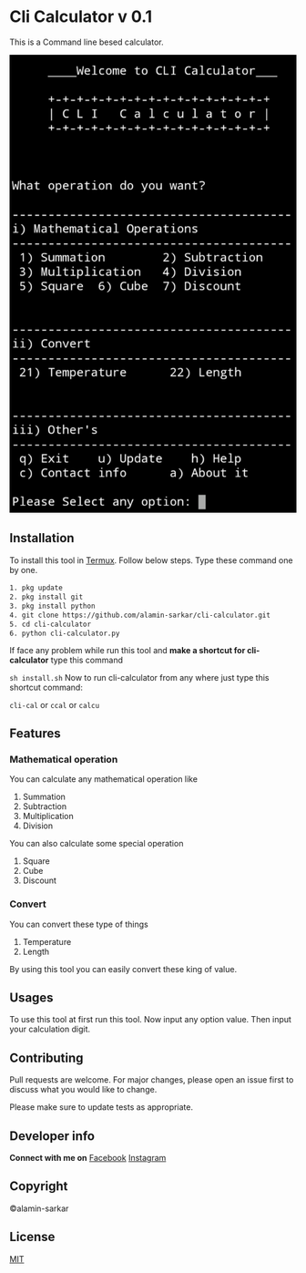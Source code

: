 # Cli Calculator v 0.1

This is a Command line besed calculator.     

![cli-calculator](/.lib/cli-calculator.png)


## Installation

To install this tool in [Termux](https://play.google.com/store/apps/details?id=com.termux). Follow below steps.
Type these command one by one.
```
1. pkg update
2. pkg install git
3. pkg install python
4. git clone https://github.com/alamin-sarkar/cli-calculator.git
5. cd cli-calculator
6. python cli-calculator.py
```

If face any problem while run this tool and **make a shortcut for cli-calculator** type this command

`
sh install.sh
`
Now to run cli-calculator from any where just type this shortcut command: 

`cli-cal` or `ccal` or `calcu`



## Features

### Mathematical operation
You can calculate any mathematical operation like  
1. Summation
2. Subtraction
3. Multiplication
4. Division

You can also calculate some special operation
1. Square
2. Cube
3. Discount


### Convert
You can convert these type of things
1. Temperature
2. Length

By using this tool you can easily convert these king of value.   



## Usages

To use this tool at first run this tool. Now input any option value. 
Then input your calculation digit.

## Contributing
Pull requests are welcome. For major changes, please open an issue first to discuss what you would like to change.

Please make sure to update tests as appropriate.

## Developer info

**Connect with me on**
[Facebook](https://facebook.com/alamin2327)
[Instagram](https://Instagram.com/alamin.2327)


## Copyright
©alamin-sarkar


## License
[MIT](https://choosealicense.com/licenses/mit/)



